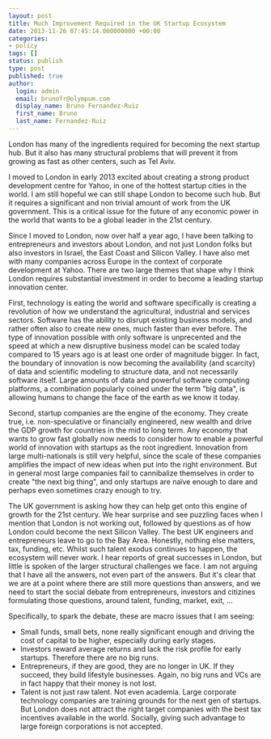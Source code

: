 ```yaml
---
layout: post
title: Much Improvement Required in the UK Startup Ecosystem
date: 2013-11-26 07:45:14.000000000 +00:00
categories:
- policy
tags: []
status: publish
type: post
published: true
author:
  login: admin
  email: brunofr@olympum.com
  display_name: Bruno Fernandez-Ruiz
  first_name: Bruno
  last_name: Fernandez-Ruiz
---
```


London has many of the
ingredients required for becoming the next startup hub. But it also has
many structural problems that will prevent it from growing as fast as
other centers, such as Tel Aviv.

I moved to London in early 2013 excited about
creating a strong product development centre for Yahoo, in one of the
hottest startup cities in the world. I am still hopeful we can still
shape London to become such hub. But it requires a significant and non
trivial amount of work from the UK government. This is a critical
issue for the future of any economic power in the world that wants to
be a global leader in the 21st century.

Since I moved to London, now over half a year ago, I have been talking
to entrepreneurs and investors about London, and not just London folks
but also investors in Israel, the East Coast and Silicon Valley. I
have also met with many companies across Europe in the context of
corporate development at Yahoo. There are two large themes that shape
why I think London requires substantial investment in order to become
a leading startup innovation center.

First, technology is eating the world and software specifically is
creating a revolution of how we understand the agricultural,
industrial and services sectors. Software has the ability to disrupt
existing business models, and rather often also to create new ones,
much faster than ever before. The type of innovation possible with
only software is unprecented and the speed at which a new disruptive
business model can be scaled today compared to 15 years ago is at
least one order of magnitude bigger. In fact, the boundary of
innovation is now becoming the availability (and scarcity) of data and
scientific modeling to structure data, and not necessarily software
itself. Large amounts of data and powerful software computing
platforms, a combination popularly coined under the term "big data",
is allowing humans to change the face of the earth as we know it
today.

Second, startup companies are the engine of the economy. They create
true, i.e. non-speculative or financially engineered, new wealth and
drive the GDP growth for countries in the mid to long term. Any
economy that wants to grow fast globally now needs to consider how to
enable a powerful world of innovation with startups as the root
ingredient. Innovation from large multi-nationals is still very
helpful, since the scale of these companies amplifies the impact of
new ideas when put into the right environment. But in general most
large companies fail to cannibalize themselves in order to create "the
next big thing", and only startups are naïve enough to dare and
perhaps even sometimes crazy enough to try.

The UK government is asking how they can help get onto this engine of
growth for the 21st century. We hear surprise and see puzzling faces
when I mention that London is not working out, followed by questions
as of how London could become the next Silicon Valley. The best UK
engineers and entrepreneurs leave to go to the Bay Area. Honestly,
nothing else matters, tax, funding, etc. Whilst such talent exodus
continues to happen, the ecosystem will never work. I hear reports of
great successes in London, but little is spoken of the larger
structural challenges we face. I am not arguing that I have all the
answers, not even part of the answers. But it's clear that we are at a
point where there are still more questions than answers, and we need
to start the social debate from entrepreneurs, investors and citizines
formulating those questions, around talent, funding, market, exit, ...

Specifically, to spark the debate, these are macro issues that I am
seeing:

* Small funds, small bets, none really significant enough and driving
  the cost of capital to be higher, especially during early stages.
* Investors reward average returns and lack the risk profile for early
  startups. Therefore there are no big runs.
* Entrepreneurs, if they are good, they are no longer in UK. If they
  succeed, they build lifestyle businesses. Again, no big runs and VCs
  are in fact happy that their money is not lost.
* Talent is not just raw talent. Not even academia. Large corporate
  technology companies are training grounds for the next gen of
  startups. But London does not attract the right target companies
  with the best tax incentives available in the world. Socially,
  giving such advantage to large foreign corporations is not accepted.
